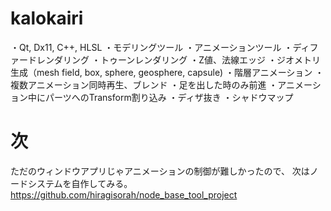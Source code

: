 # kalokairi

・Qt, Dx11, C++, HLSL 
・モデリングツール 
・アニメーションツール 
・ディファードレンダリング 
・トゥーンレンダリング 
・Z値、法線エッジ 
・ジオメトリ生成（mesh field, box, sphere, geosphere, capsule) 
・階層アニメーション 
・複数アニメーション同時再生、ブレンド 
・足を出した時のみ前進 
・アニメーション中にパーツへのTransform割り込み 
・ディザ抜き 
・シャドウマップ 

# 次
ただのウィンドウアプリじゃアニメーションの制御が難しかったので、 
次はノードシステムを自作してみる。 
https://github.com/hiragisorah/node_base_tool_project 
